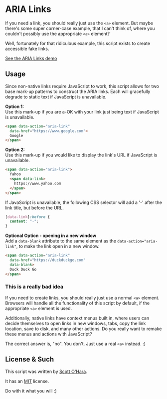 # ARIA Links  

If you need a link, you should really just use the ```<a>``` element. But maybe there's some super corner-case example, that I can't think of, where you couldn't possibly use the appropriate ```<a>``` element?  

Well, fortunately for that ridiculous example, this script exists to create accessible fake links.  

[See the ARIA Links demo](https://scottaohara.github.io/aria-links/)  

## Usage  
Since non-native links require JavaScript to work, this script allows for two base mark-up patterns to construct the ARIA links. Each will gracefully degrade to static text if JavaScript is unavailable.

__Option 1:__  
Use this mark-up if you are a-OK with your link just being text if JavaScript is unavailable.  

```html
<span data-action="aria-link" 
  data-href="https://www.google.com">
  Google
</span>
```

__Option 2:__  
Use this mark-up if you would like to display the link's URL if JavaScript is unavailable.  

```html
<span data-action="aria-link">
  Yahoo
  <span data-link>
    https://www.yahoo.com
  </span>
</span>
```

If JavaScript is unavailable, the following CSS selector will add a '-' after the link title, but before the URL.  

```css
[data-link]:before {
  content: "-";
}
```

__Optional Option - opening in a new window__  
Add a `data-blank` attribute to the same element as the `data-action="aria-link"`, to make the link open in a new window.  

```html
<span data-action="aria-link" 
  data-href="https://duckduckgo.com" 
  data-blank>
  Duck Duck Go
</span>
```

### This is a really bad idea

If you need to create links, you should really just use a normal `<a>` element. Browsers will handle all the functionality of this script by default, if the appropriate `<a>` element is used. 

Additionally, native links have context menus built in, where users can decide themselves to open links in new windows, tabs, copy the link location, save to disk, and many other actions. Do you really want to remake these menus and actions with JavaScript?

The correct answer is, "no".  You don't.  Just use a real `<a>` instead. :)


## License & Such  
This script was written by [Scott O'Hara](https://twitter.com/scottohara).  

It has an [MIT](https://github.com/scottaohara/accessible-components/blob/master/LICENSE.md) license.  

Do with it what you will :)  

